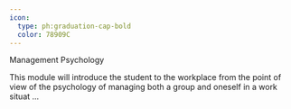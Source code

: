 ```yaml
---
icon:
  type: ph:graduation-cap-bold
  color: 78909C
---
```

Management Psychology

This module will introduce the student to the workplace from the point of view of the psychology of managing both a group and oneself in a work situat ... 
